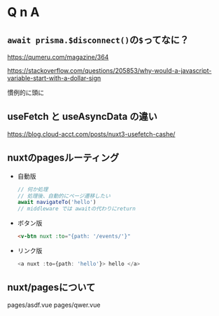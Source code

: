 # Q n A


## `await prisma.$disconnect()`の`$`ってなに？

https://qumeru.com/magazine/364

https://stackoverflow.com/questions/205853/why-would-a-javascript-variable-start-with-a-dollar-sign

慣例的に頭に


## useFetch と useAsyncData の違い

https://blog.cloud-acct.com/posts/nuxt3-usefetch-cashe/


## nuxtのpagesルーティング

- 自動版

    ``` typescript
    // 何か処理
    // 処理後、自動的にページ遷移したい
    await navigateTo('hello')
    // middleware では awaitの代わりにreturn
    ```

- ボタン版
    ``` html   
    <v-btn nuxt :to="{path: '/events/'}"
    ```

- リンク版
    ``` typescript
    <a nuxt :to={path: 'hello'}> hello </a>
    ```

## nuxt/pagesについて

pages/asdf.vue
pages/qwer.vue

